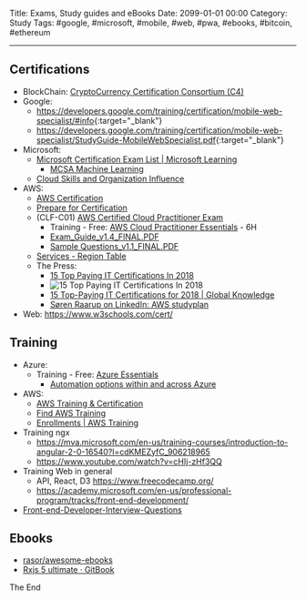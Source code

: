 Title: Exams, Study guides and eBooks
Date: 2099-01-01 00:00
Category: Study
Tags: #google, #microsoft, #mobile, #web, #pwa, #ebooks, #bitcoin, #ethereum

------------------

## Certifications

* BlockChain: [CryptoCurrency Certification Consortium (C4)](https://cryptoconsortium.org/certifications)
* Google:
  * <https://developers.google.com/training/certification/mobile-web-specialist/#info>{:target="_blank"}
  * <https://developers.google.com/training/certification/mobile-web-specialist/StudyGuide-MobileWebSpecialist.pdf>{:target="_blank"}
* Microsoft:
  * [Microsoft Certification Exam List | Microsoft Learning](https://www.microsoft.com/en-us/learning/exam-list.aspx)
    * [MCSA Machine Learning](https://www.microsoft.com/en-us/learning/mcsa-machine-learning.aspx)
  * [Cloud Skills and Organization Influence](https://azure.microsoft.com/en-us/resources/how-cloud-skills-are-accelerating-it-pro-careers-idc/en-us/)
* AWS:
  * [AWS Certification](https://aws.amazon.com/certification/)
  * [Prepare for Certification](https://aws.amazon.com/certification/certification-prep/)
  * (CLF-C01) [AWS Certified Cloud Practitioner Exam](https://aws.amazon.com/certification/certified-cloud-practitioner/)
    * Training - Free: [AWS Cloud Practitioner Essentials](https://aws.amazon.com/training/course-descriptions/cloud-practitioner-essentials/) - 6H
    * [Exam_Guide_v1.4_FINAL.PDF](https://d1.awsstatic.com/training-and-certification/Docs%20-%20Cloud%20Practitioner/AWS%20Certified%20Cloud%20Practitioner_Exam_Guide_v1.4_FINAL.PDF)
    * [Sample Questions_v1.1_FINAL.PDF](https://d1.awsstatic.com/training-and-certification/Docs%20-%20Cloud%20Practitioner/AWS%20Certified%20Cloud%20Practioner_Sample%20Questions_v1.1_FINAL.PDF)
  * [Services - Region Table](https://aws.amazon.com/about-aws/global-infrastructure/regional-product-services/)
  * The Press:
    * [15 Top Paying IT Certifications In 2018](https://www.forbes.com/sites/louiscolumbus/2018/03/12/15-top-paying-it-certifications-in-2018/#68c36e18623b)
    * ![15 Top Paying IT Certifications In 2018](https://thumbor.forbes.com/thumbor/960x0/https%3A%2F%2Fblogs-images.forbes.com%2Flouiscolumbus%2Ffiles%2F2018%2F03%2FMost-valuable-IT-certifications-in-2018.jpg)
    * [15 Top-Paying IT Certifications for 2018 | Global Knowledge](https://www.globalknowledge.com/us-en/content/articles/top-paying-certifications/)
    * [Søren Raarup on LinkedIn: AWS studyplan](https://www.linkedin.com/feed/update/urn:li:activity:6419173018370658304)
* Web: <https://www.w3schools.com/cert/>

## Training

* Azure:
  * Training - Free: [Azure Essentials](https://www.microsoft.com/en-us/azureessentials)
    * [Automation options within and across Azure](https://www.microsoft.com/azureessentials/ebooks/Azure%20Automation%20eBook_v5.pdf)
* AWS:
  * [AWS Training & Certification](https://www.aws.training/)
  * [Find AWS Training](https://www.aws.training/Training)
  * [Enrollments | AWS Training](https://www.aws.training/Enrollment)
* Training ngx
  * <https://mva.microsoft.com/en-us/training-courses/introduction-to-angular-2-0-16540?l=cdKMEZyfC_906218965>
  * <https://www.youtube.com/watch?v=cHIj-zHf3QQ>
* Training Web in general
  * API, React, D3 <https://www.freecodecamp.org/>
  * <https://academy.microsoft.com/en-us/professional-program/tracks/front-end-development/>
* [Front-end-Developer-Interview-Questions](https://github.com/h5bp/Front-end-Developer-Interview-Questions)

## Ebooks

* [rasor/awesome-ebooks](https://github.com/rasor/awesome-tables/blob/master/awesome-ebooks-training.md)
* [Rxjs 5 ultimate · GitBook](https://www.gitbook.com/book/chrisnoring/rxjs-5-ultimate/details)

The End